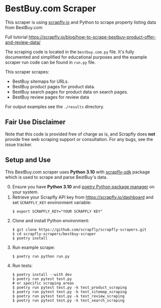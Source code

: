 # BestBuy.com Scraper

This scraper is using [scrapfly.io](https://scrapfly.io/) and Python to scrape property listing data from BestBuy.com

Full tutorial <https://scrapfly.io/blog/how-to-scrape-bestbuy-product-offer-and-review-data/>

The scraping code is located in the `bestbuy.com.py` file. It's fully documented and simplified for educational purposes and the example scraper run code can be found in `run.py` file.

This scraper scrapes:
- BestBuy sitemaps for URLs.
- BestBuy product pages for product data.
- BestBuy search pages for product data on search pages.
- BestBuy review pages for review data

For output examples see the `./results` directory.

## Fair Use Disclaimer

Note that this code is provided free of charge as is, and Scrapfly does __not__ provide free web scraping support or consultation. For any bugs, see the issue tracker.

## Setup and Use

This BestBuy.com scraper uses __Python 3.10__ with [scrapfly-sdk](https://pypi.org/project/scrapfly-sdk/) package which is used to scrape and parse BestBuy's data.

0. Ensure you have __Python 3.10__ and [poetry Python package manager](https://python-poetry.org/docs/#installation) on your system.
1. Retrieve your Scrapfly API key from <https://scrapfly.io/dashboard> and set `SCRAPFLY_KEY` environment variable:
    ```shell
    $ export SCRAPFLY_KEY="YOUR SCRAPFLY KEY"
    ```
2. Clone and install Python environment:
    ```shell
    $ git clone https://github.com/scrapfly/scrapfly-scrapers.git
    $ cd scrapfly-scrapers/bestbuy-scraper
    $ poetry install
    ```
3. Run example scrape:
    ```shell
    $ poetry run python run.py
    ```
4. Run tests:
    ```shell
    $ poetry install --with dev
    $ poetry run pytest test.py
    # or specific scraping areas
    $ poetry run pytest test.py -k test_product_scraping
    $ poetry run pytest test.py -k test_sitemap_scraping
    $ poetry run pytest test.py -k test_review_scraping
    $ poetry run pytest test.py -k test_search_scraping
    ```